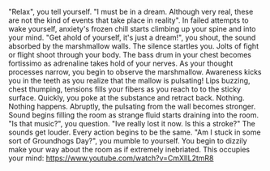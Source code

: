 "Relax", you tell yourself. "I must be in a dream. Although very real, these are not the kind of events that take place in reality". In failed attempts to wake yourself, anxiety's frozen chill starts climbing up your spine and into your mind. "Get ahold of yourself, it's just a dream!", you shout, the sound absorbed by the marshmallow walls. The silence startles you. Jolts of fight or flight shoot through your body. The bass drum in your chest becomes fortissimo as adrenaline takes hold of your nerves. As your thought processes narrow, you begin to observe the marshmallow. Awareness kicks you in the teeth as you realize that the mallow is pulsating! Lips buzzing, chest thumping, tensions fills your fibers as you reach to to the sticky surface. Quickly, you poke at the substance and retract back. Nothing. Nothing happens. Abruptly, the pulsating from the wall becomes stronger. Sound begins filling the room as strange fluid starts draining into the room. "Is that music?", you question. "Ive really lost it now. Is this a stroke?" The sounds get louder. Every action begins to be the same. "Am I stuck in some sort of Groundhogs Day?", you mumble to yourself. You begin to dizzily make your way about the room as if extremely inebriated. This occupies your mind: https://www.youtube.com/watch?v=CmXIIL2tmR8
